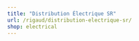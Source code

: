 ```yaml
---
title: "Distribution Électrique SR"
url: /rigaud/distribution-electrique-sr/
shop: electrical
---
```

